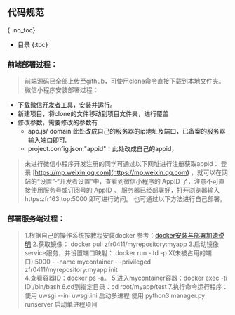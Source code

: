 ## 代码规范
{:.no_toc}

* 目录
{:toc}

### 前端部署过程：
> 前端源码已全部上传至github，可使用clone命令直接下载到本地文件夹。
  微信小程序安装部署过程：
* 下载[微信开发者工具](https://developers.weixin.qq.com/miniprogram/dev/devtools/download.html)，安装并运行。
* 新建项目，将clone的文件移动到项目文件夹，进行覆盖
* 修改参数，需要修改的参数有
  * app.js/ domain:此处改成自己的服务器的ip地址及端口，已备案的服务器输入端口即可。
  * project.config.json:"appid"：此处改成自己的appid，
> 未进行微信小程序开发注册的同学可通过以下网址进行注册获取appid：
> 登录 [https://mp.weixin.qq.com](https://mp.weixin.qq.com) ，就可以在网站的“设置”-“开发者设置”中，查看到微信小程序的 AppID 了，注意不可直接使用服务号或订阅号的 AppID 。
> 服务器已经部署好，打开浏览器输入 https:zfr163.top:5000 即可进行访问。
> 也可通过以下方法进行自己部署。

### 部署服务端过程：

> 1.根据自己的操作系统按教程安装docker 参考：[docker安装与部署加速说明](Tech/16341023_docker.md)
> 2.获取镜像：
docker pull zfr0411/myrepository:myapp
> 3.启动镜像service服务，并设置端口映射：
docker run -itd -p X(未被占用的端口):5000 - -name mycontainer - -privileged zfr0411/myrepository:myapp init         
> 4.查看容器ID：docker ps -a。
> 5.进入mycontainer容器：docker exec -ti ID /bin/bash
> 6.cd到指定目录：cd root/myapp/test
> 7.执行命令运行程序：
  使用 uwsgi --ini uwsgi.ini 启动多进程
  使用 python3 manager.py runserver 启动单进程项目

